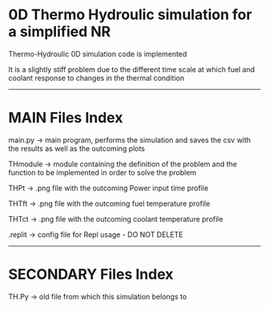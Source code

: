 # 0D Thermo Hydroulic simulation for a simplified NR

Thermo-Hydroulic 0D simulation code is implemented

It is a slightly stiff problem due to the different time scale at which fuel and coolant response to changes in the thermal condition
________________________________________________________________________________
#  MAIN Files Index

main.py   -> main program, performs the simulation and saves the csv with the results as well as the outcoming plots

THmodule  -> module containing the definition of the problem and the function to be implemented in order to solve the problem

THPt     -> .png file with the outcoming Power input time profile

THTft     -> .png file with the outcoming fuel temperature profile

THTct     -> .png file with the outcoming coolant temperature  profile

.replit   -> config file for Repl usage - DO NOT DELETE

________________________________________________________________________________
#  SECONDARY Files Index

TH.Py -> old file from which this simulation belongs to
